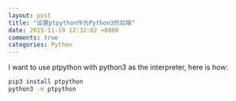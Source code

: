 ```yaml
---
layout: post
title: "设置ptpython作为Python3的后端"
date: 2015-11-19 12:32:02 +0800
comments: true
categories: Python
---
```

I want to use ptpython with python3 as the interpreter, here is how:

```sh
pip3 install ptpython
python3 -m ptpython
```
